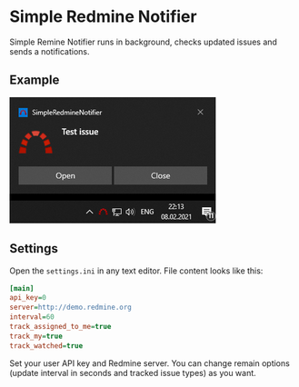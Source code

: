 # Simple Redmine Notifier

Simple Remine Notifier runs in background, checks updated issues and sends a notifications.

## Example

![notification_example.png](doc\notification_example.png?raw=true)

## Settings

Open the `settings.ini` in any text editor. File content looks like this:

```ini
[main]
api_key=0
server=http://demo.redmine.org
interval=60
track_assigned_to_me=true
track_my=true
track_watched=true
```

Set your user API key and Redmine server. You can change remain options (update interval in seconds and tracked issue types) as you want.
